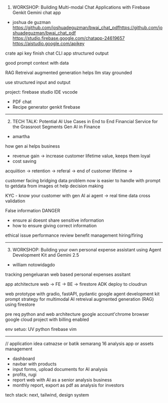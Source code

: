 1. WORKSHOP: Building Multi-modal Chat Applications with Firebase Genkit
Gemini chat app
- joshua de guzman
https://github.com/joshuadeguzman/bwai_chat_pdfhttps://github.com/joshuadeguzman/bwai_chat_pdf
https://studio.firebase.google.com/chatapp-24619657
https://aistudio.google.com/apikey

crate api key
finish chat CLI app
structured output


good prompt
context with data

RAG
Retreival augmented generation helps llm stay grounded

use structured input and output

project:
firebase studio IDE vscode

- PDF chat
- Recipe generator
  genkit firebase

-----------------------------------------------------------

2. TECH TALK: Potential AI Use Cases in End to End Financial Service for the Grassroot Segments
Gen AI in Finance
- amartha

how gen ai helps business
- revenue gain -> increase customer lifetime value, keeps them loyal
- cost saving

acquiition -> retention -> referal -> end of customer lifetime ->

customer facing
bridging data problem
now is easier to handle with prompt to getdata from images ot help decision making

KYC - know your customer
with gen AI
ai agent -> real time data cross validation

False information DANGER
- ensure ai doesnt share sensitive information
- how to ensure giving correct information

ethical issue
performance review
benefit management
hiring/firing

-----------------------------------------------------------

3. WORKSHOP: Building your own personal expense assistant using Agent Development Kit and Gemini 2.5
- william notowidagdo

tracking pengeluaran
web based personal expenses assitant

app atchitecture
web -> FE -> BE -> firestore
ADK deploy to cloudrun


web prototype with gradio, fastAPI, pydantic
google agent development kit
prompt strategy for multimodal AI
retreival augmented generation (RAG) using firestore

pre req
python and web architecture
google account'chrome browser
google cloud project with billing enabled

env setuo:
UV python
firebase
vim


-----------------------------------------------------------

// application idea
catnazse or batik semarang 16 analysis app or assets management
- dashboard
- navbar with products
- input forms, upload documents for AI analysis
- profits, rugi
- report web with AI as a senior analysis business
- monthly report, export as pdf as analysis for investors


tech stack: next, tailwind, design system






